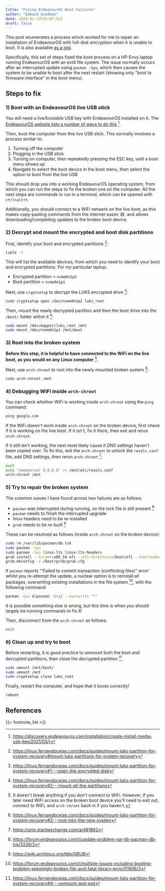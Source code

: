 ```yaml
---
title: "Fixing EndeavourOS Boot Failures"
author: "Edmund Goodman"
date: 2024-01-13T15:07:51Z
draft: false
---
```


This post enumerates a process which worked for me to repair an installation of EndeavourOS with full-disk encryption when it is unable to boot. It is also available [as a gist](https://gist.github.com/EdmundGoodman/c057ce0c826fd0edde7917d15b709f4f).

<!--more-->

Specifically, this set of steps fixed the boot process on a HP-Envy laptop running EndeavourOS with an ext4 file system. The issue normally occurs after an interrupted update using `pacman -Syu`, which then causes the system to be unable to boot after the next restart (showing only "boot to firmware interface" in the boot menu).

## Steps to fix

### 1) Boot with an EndeavourOS live USB stick

You will need a live/bootable USB key with EndeavourOS installed on it. The [EndeavourOS website lists a number of ways to do this](https://discovery.endeavouros.com/installation/create-install-media-usb-key/2021/03/) [^1].

Then, boot the computer from this live USB stick. This normally involves a process similar to:

1) Turning off the computer
2) Plugging in the USB stick
3) Turning on computer, then repeatedly pressing the ESC key, until a boot menu shows up
4) Navigate to select the boot device in the boot menu, then select the option to boot from the live USB

This should drop you into a working EndeavourOS operating system, from which you can run the steps to fix the broken one on the computer. All the next steps are commands to run in a terminal, which can be opened with `ctrl+alt+t`.

Additionally, you should connect to a WiFi network on the live boot, as this makes copy-pasting commands from the internet easier :sweat_smile:, and allows downloading/completing updates to the broken boot device.

### 2) Decrypt and mount the encrypted and boot disk partitions

First, identify your boot and encrypted partitions [^2]:

```bash
lsblk -f

```

This will list the available devices, from which you need to identify your boot and encrypted partitions. For my particular laptop:

- Encrypted partition = `nvme0n1p2`
- Boot partition = `nvme0n1p1`

Next, use `cryptsetup` to decrypt the LUKS encrypted drive [^3]:

```bash
sudo cryptsetup open /dev/nvme0n1p2 luks_root
```

Then, mount the newly decrypted partition and then the boot drive into the `/boot/` folder within it [^4]:

```bash
sudo mount /dev/mapper/luks_root /mnt
sudo mount /dev/nvme0n1p1 /mnt/boot
```

### 3) Root into the broken system

**Before this step, it is helpful to have connected to the WiFi on the live boot, as you would on any Linux computer** [^5].

Next, use `arch-chroot` to root into the newly mounted broken system [^6]:

```bash
sudo arch-chroot /mnt
```

### 4) Debugging WiFi inside `arch-chroot`

You can check whether WiFi is working inside `arch-chroot` using the `ping` command:

```bash
ping google.com
```

If the WiFi doesn't work inside `arch-chroot` on the broken device, first check if it is working on the live boot. If it isn't, fix it there, then exit and rerun `arch-chroot`.

If it still isn't working, the next most likely cause it DNS settings haven't been copied over. To fix this, exit the `arch-chroot` to unlock the `resolv.conf` file, add DNS settings, then rerun `arch-chroot` [^7]:

```bash
exit
echo "nameserver 8.8.8.8" >> /mnt/etc/resolv.conf
arch-chroot /mnt
```

### 5) Try to repair the broken system

The common issues I have found across two failures are as follows:

- `pacman` was interrupted during running, so the lock file is still present [^8]
- `pacman` needs to finish the interrupted upgrade
- linux headers need to be re-installed
- `grub` needs to be re-built [^9]

These can be resolved as follows (inside `arch-chroot` on the broken device):

```bash
sudo rm /var/lib/pacman/db.lck
sudo pacman -Syu
sudo pacman -Syu linux-lts linux-lts-headers
grub install --target=x86_54-efi --efi-directory=/boot/efi --bootloader-id=GRUB
grub-mkconfig -o /boot/grub/grub.cfg
```

If `pacman` reports '"Failed to commit transaction (conflicting files)" error' whilst you re-attempt the update, a nuclear option is to reinstall all packages, overwriting existing installations in the file system [^10], with the following command:

```bash
pacman -Syu $(pacman -Qnq) --overwrite "*"
```

It is possible something else is wrong, but this time is when you should largely be running commands to fix it!

Then, disconnect from the `arch-chroot` as follows:

```bash
exit
```

### 6) Clean up and try to boot

Before restarting, it is good practice to unmount both the boot and decrypted partitions, then close the decrypted partition [^11].

```bash
sudo umount /mnt/boot/
sudo umount /mnt
sudo cryptsetup close luks_root
```

Finally, restart the computer, and hope that it boots correctly!

```bash
reboot
```

## References

[^1]: <https://discovery.endeavouros.com/installation/create-install-media-usb-key/2021/03/)>
[^2]: <https://linux.fernandocejas.com/docs/guides/mount-luks-partition-for-system-recovery#mount-luks-partitions-for-system-recovery>
[^3]: <https://linux.fernandocejas.com/docs/guides/mount-luks-partition-for-system-recovery#1---open-the-encrypted-disk>
[^4]: <https://linux.fernandocejas.com/docs/guides/mount-luks-partition-for-system-recovery#2---mount-all-the-partitions>
[^5]: It doesn't break anything if you don't connect to WiFi. However, if you later need WiFi access on the broken boot device you'll need to exit out, connect to WiFi, and `arch-chroot` back in if you haven't.
[^6]: <https://linux.fernandocejas.com/docs/guides/mount-luks-partition-for-system-recovery#3---root-into-the-new-system>
[^7]: <https://unix.stackexchange.com/a/481862>
[^8]: <https://forum.endeavouros.com/t/update-problem-var-lib-pacman-db-lck/5239/2>
[^9]: <https://wiki.archlinux.org/title/GRUB>
[^10]: <https://forum.endeavouros.com/t/multiple-issues-including-booting-problem-seemingly-broken-file-and-fatal-library-error/51906/3>
[^11]: <https://linux.fernandocejas.com/docs/guides/mount-luks-partition-for-system-recovery#4---unmount-and-exit>

{{< footnote_list >}}
